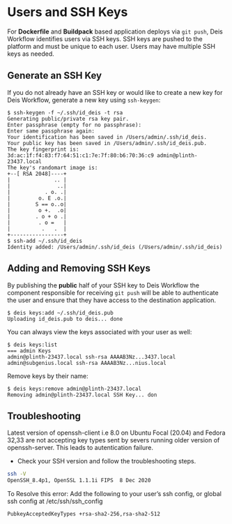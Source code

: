 # Users and SSH Keys

For **Dockerfile** and **Buildpack** based application deploys via `git push`, Deis Workflow identifies users via SSH
keys. SSH keys are pushed to the platform and must be unique to each user. Users may have multiple SSH keys as needed.

## Generate an SSH Key

If you do not already have an SSH key or would like to create a new key for Deis Workflow, generate a new key using
`ssh-keygen`:

```
$ ssh-keygen -f ~/.ssh/id_deis -t rsa
Generating public/private rsa key pair.
Enter passphrase (empty for no passphrase):
Enter same passphrase again:
Your identification has been saved in /Users/admin/.ssh/id_deis.
Your public key has been saved in /Users/admin/.ssh/id_deis.pub.
The key fingerprint is:
3d:ac:1f:f4:83:f7:64:51:c1:7e:7f:80:b6:70:36:c9 admin@plinth-23437.local
The key's randomart image is:
+--[ RSA 2048]----+
|              .. |
|               ..|
|           . o. .|
|         o. E .o.|
|        S == o..o|
|         o +.  .o|
|        . o + o .|
|         . o =   |
|          .   .  |
+-----------------+
$ ssh-add ~/.ssh/id_deis
Identity added: /Users/admin/.ssh/id_deis (/Users/admin/.ssh/id_deis)
```

## Adding and Removing SSH Keys

By publishing the **public** half of your SSH key to Deis Workflow the component responsible for receiving `git push`
will be able to authenticate the user and ensure that they have access to the destination application.

```
$ deis keys:add ~/.ssh/id_deis.pub
Uploading id_deis.pub to deis... done
```

You can always view the keys associated with your user as well:

```
$ deis keys:list
=== admin Keys
admin@plinth-23437.local ssh-rsa AAAAB3Nz...3437.local
admin@subgenius.local ssh-rsa AAAAB3Nz...nius.local
```

Remove keys by their name:
```
$ deis keys:remove admin@plinth-23437.local
Removing admin@plinth-23437.local SSH Key... don
```

## Troubleshooting

Latest version of openssh-client i.e 8.0 on Ubuntu Focal (20.04) and Fedora 32,33 are not accepting key types sent by severs running older version of openssh-server. This leads to autentication failure.

- Check your SSH version and follow the troubleshooting steps.
```bash
ssh -V
OpenSSH_8.4p1, OpenSSL 1.1.1i FIPS  8 Dec 2020
```

To Resolve this error:
Add the following to your user’s ssh config, or global ssh config at /etc/ssh/ssh_config

```bash
PubkeyAcceptedKeyTypes +rsa-sha2-256,rsa-sha2-512
```
